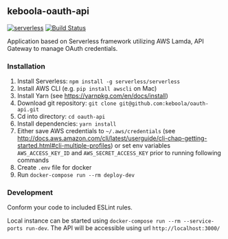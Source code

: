 ## keboola-oauth-api

[![serverless](http://public.serverless.com/badges/v3.svg)](http://www.serverless.com)
[![Build Status](https://travis-ci.org/keboola/oauth-api.svg?branch=master)](https://travis-ci.org/keboola/oauth-api.svg?branch=master)

Application based on Serverless framework utilizing AWS Lamda, API Gateway to manage OAuth credentials.


### Installation

1. Install Serverless: `npm install -g serverless/serverless`
2. Install AWS CLI (e.g. `pip install awscli` on Mac)
3. Install Yarn (see https://yarnpkg.com/en/docs/install)
4. Download git repository: `git clone git@github.com:keboola/oauth-api.git`
5. Cd into directory: `cd oauth-api`
6. Install dependencies: `yarn install`
7. Either save AWS credentials to `~/.aws/credentials` (see http://docs.aws.amazon.com/cli/latest/userguide/cli-chap-getting-started.html#cli-multiple-profiles) or set env variables `AWS_ACCESS_KEY_ID` and `AWS_SECRET_ACCESS_KEY` prior to running following commands
8. Create `.env` file for docker
9. Run `docker-compose run --rm deploy-dev`

### Development

Conform your code to included ESLint rules.

Local instance can be started using `docker-compose run --rm --service-ports run-dev`. The API will be accessible using url `http://localhost:3000/` 
